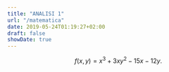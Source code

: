 ```yaml
---
title: "ANALISI 1"
url: "/matematica"
date: 2019-05-24T01:19:27+02:00
draft: false
showDate: true
---
```


$$ f(x,y) = x^3 + 3xy^2 - 15x - 12y. $$
